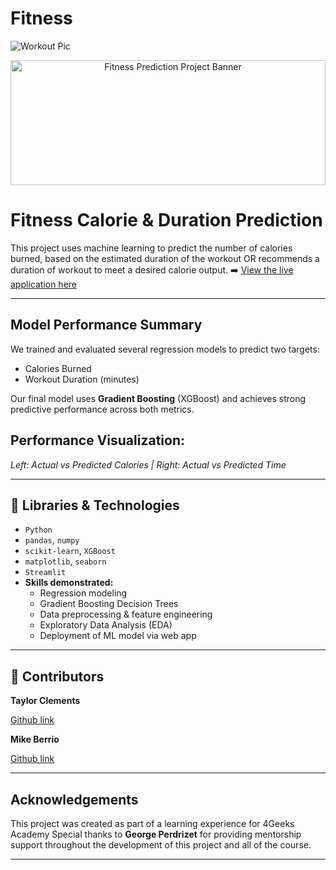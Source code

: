 # Fitness
![Workout Pic]()

<!-- Banner Image -->
<div align="center" style="width: 100%; height: 200px; overflow: hidden;">
  <img src="https://github.com/4GeeksAcademy/fitness_final_project_clements/blob/main/data/pexels-cottonbro-5319491.jpg" style="width: 100%; object-fit: cover;" alt="Fitness Prediction Project Banner">
</div>

# Fitness Calorie & Duration Prediction

This project uses machine learning to predict the number of calories burned, based on the estimated duration of the workout OR recommends a duration of workout to meet a desired calorie output. 
➡️ [View the live application here](<link>)

---

## Model Performance Summary

We trained and evaluated several regression models to predict two targets:

- Calories Burned
- Workout Duration (minutes)

Our final model uses **Gradient Boosting** (XGBoost) and achieves strong predictive performance across both metrics.

## Performance Visualization:



*Left: Actual vs Predicted Calories | Right: Actual vs Predicted Time*


---

## 🧰 Libraries & Technologies

- `Python`
- `pandas`, `numpy`
- `scikit-learn`, `XGBoost`
- `matplotlib`, `seaborn`
- `Streamlit`
- **Skills demonstrated:**
  - Regression modeling
  - Gradient Boosting Decision Trees
  - Data preprocessing & feature engineering
  - Exploratory Data Analysis (EDA)
  - Deployment of ML model via web app

---

## 👥 Contributors

**Taylor Clements**  
 
[Github link](https://github.com/drtclem)

**Mike Berrio**  
 
[Github link](https://github.com/mberrio10)



---

## Acknowledgements

This project was created as part of a learning experience for 4Geeks Academy
Special thanks to **George Perdrizet** for providing mentorship support throughout the development of this project and all of the course. 

---